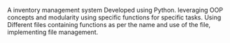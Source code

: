 A inventory management system Developed using Python. leveraging OOP concepts and modularity using specific functions for specific tasks. Using Different files containing functions as per the name and use of the file, implementing file management.